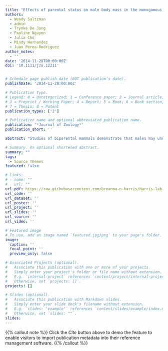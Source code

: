 ```yaml
---
title: "Effects of parental status on male body mass in the monogamous, biparental California mouse"
authors:
  - Wendy Saltzman
  - admin
  - Trynke De Jong
  - Pauline Nguyen
  - Julia Cho
  - Mindy Hernandez
  - Juan Perea-Rodriguez
author_notes:
  - ''
date: '2014-11-28T00:00:00Z'
doi: '10.1111/jzo.12211'


# Schedule page publish date (NOT publication's date).
publishDate: '2014-11-28:00:00Z'

# Publication type.
# Legend: 0 = Uncategorized; 1 = Conference paper; 2 = Journal article;
# 3 = Preprint / Working Paper; 4 = Report; 5 = Book; 6 = Book section;
# 7 = Thesis; 8 = Patent
publication_types: ['2']

# Publication name and optional abbreviated publication name.
publication: '*Journal of Zoology*'
publication_short: ''

abstract: "Studies of biparental mammals demonstrate that males may undergo systematic changes in body mass as a consequence of changes in reproductive status; however, these studies typically have not teased apart effects of specific social and reproductive factors, such as cohabitation with a female per se, cohabitation with a breeding female specifically, and engagement in paternal care. We aimed to determine whether California mouse (Peromyscus californicus) fathers undergo systematic changes in body mass and if so, which specific social/reproductive factor(s) might contribute to these changes. We compared mean weekly body masses over a 5-week period in 1) males housed with another male vs. males housed with a non-reproductive (tubally ligated) female; 2) males housed with a tubally ligated female vs. males housed with a female that was undergoing her first pregnancy; and 3) experienced fathers housed with vs. without pups during their mate's subsequent pregnancy. Body mass did not differ between males housed with another male and those housed with a non-reproductive female; however, males housed with a non-reproductive female were significantly heavier than those housed with a primiparous female. Among experienced fathers, those housed with pups from their previous litter underwent significant increases in body mass across their mates' pregnancy, whereas fathers housed without pups did not. These results suggest that male body mass is reduced by cohabitation with a breeding (pregnant) female, but not by cohabitation with a non-reproductive female, and that increases in body mass across the mate's pregnancy are associated with concurrent care of offspring rather than cohabitation with a pregnant female. Additional work is needed to determine the mechanisms and functional significance, if any, of these changes in male body mass with reproductive condition"

# Summary. An optional shortened abstract.
summary: ""
tags:
  - Source Themes
featured: false

# links:
# - name: ""
#   url: ""
url_pdf: https://raw.githubusercontent.com/breanna-n-harris/Harris-lab-website/2698ded8743d298c26886cc8ab14cb6dafc45aef/content/publication/Saltzman_et_al-2015-Journal_of_Zoology/Saltzman_et_al-2015-Journal_of_Zoology.pdf
url_code: ''
url_dataset: ''
url_poster: ''
url_project: ''
url_slides: ''
url_source: ''
url_video: ''

# Featured image
# To use, add an image named `featured.jpg/png` to your page's folder.
image:
  caption: ''
  focal_point: ''
  preview_only: false

# Associated Projects (optional).
#   Associate this publication with one or more of your projects.
#   Simply enter your project's folder or file name without extension.
#   E.g. `internal-project` references `content/project/internal-project/index.md`.
#   Otherwise, set `projects: []`.
projects: []

# Slides (optional).
#   Associate this publication with Markdown slides.
#   Simply enter your slide deck's filename without extension.
#   E.g. `slides: "example"` references `content/slides/example/index.md`.
#   Otherwise, set `slides: ""`.
slides:
---
```


{{% callout note %}}
Click the _Cite_ button above to demo the feature to enable visitors to import publication metadata into their reference management software.
{{% /callout %}}
